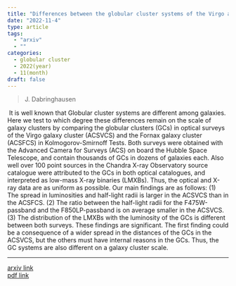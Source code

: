 ```yaml
---
title: "Differences between the globular cluster systems of the Virgo and Fornax Galaxy Clusters"
date: "2022-11-4"
type: article
tags:
  - "arxiv"
  - ""
categories:
  - globular cluster
  - 2022(year)
  - 11(month)
draft: false
---
```


>  J. Dabringhausen

 It is well known that Globular cluster systems are different among galaxies. Here we test to which degree these differences remain on the scale of galaxy clusters by comparing the globular clusters (GCs) in optical surveys of the Virgo galaxy cluster (ACSVCS) and the Fornax galaxy cluster (ACSFCS) in Kolmogorov-Smirnoff Tests. Both surveys were obtained with the Advanced Camera for Surveys (ACS) on board the Hubble Space Telescope, and contain thousands of GCs in dozens of galaxies each. Also well over 100 point sources in the Chandra X-ray Observatory source catalogue were attributed to the GCs in both optical catalogues, and interpreted as low-mass X-ray binaries (LMXBs). Thus, the optical and X-ray data are as uniform as possible. Our main findings are as follows: (1) The spread in luminosities and half-light radii is larger in the ACSVCS than in the ACSFCS. (2) The ratio between the half-light radii for the F475W-passband and the F850LP-passband is on average smaller in the ACSVCS. (3) The distribution of the LMXBs with the luminosity of the GCs is different between both surveys. These findings are significant. The first finding could be a consequence of a wider spread in the distances of the GCs in the ACSVCS, but the others must have internal reasons in the GCs. Thus, the GC systems are also different on a galaxy cluster scale.

---
[arxiv link](https://arxiv.org/abs/2211.02711)  
[pdf link](https://arxiv.org/pdf/2211.02711)

